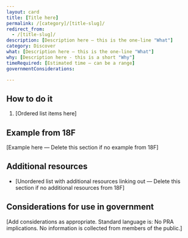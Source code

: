```yaml
---
layout: card
title: [Title here]
permalink: /[category]/[title-slug]/
redirect_from:
  - /[title-slug]/
description: [Description here — this is the one-line "What"]
category: Discover
what: [Description here — this is the one-line "What"]
why: [Description here - this is a short "Why"]
timeRequired: [Estimated time — can be a range]
governmentConsiderations:

---
```


## How to do it

1. [Ordered list items here]

<section class="method--section method--section--18f-example" markdown="1" >

## Example from 18F  

[Example here — Delete this section if no example from 18F]

</section>

<section class="method--section method--section--additional-resources" markdown="1" >

## Additional resources  

- [Unordered list with additional resources linking out — Delete this section if no additional resources from 18F]

</section>

<section class="method--section method--section--government-considerations" markdown="1" >

## Considerations for use in government  

[Add considerations as appropriate. Standard language is: No PRA implications. No information is collected from members of the public.]

</section>
